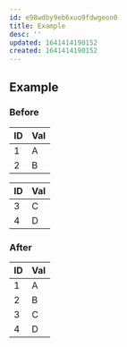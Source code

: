 ```yaml
---
id: e98wdby9eb6xuo9fdwgeon0
title: Example
desc: ''
updated: 1641414190152
created: 1641414190152
---
```



## Example

### Before

| ID | Val |
| -- | --- |
| 1  | A   |
| 2  | B   |

| ID | Val |
| -- | --- |
| 3  | C   |
| 4  | D   |

### After

| ID | Val |
| -- | --- |
| 1  | A   |
| 2  | B   |
| 3  | C   |
| 4  | D   |
